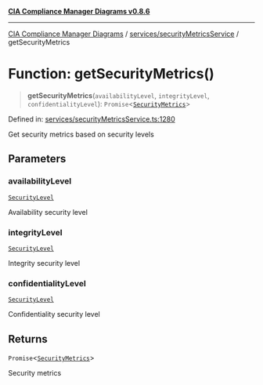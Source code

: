 [**CIA Compliance Manager Diagrams v0.8.6**](../../../README.md)

***

[CIA Compliance Manager Diagrams](../../../modules.md) / [services/securityMetricsService](../README.md) / getSecurityMetrics

# Function: getSecurityMetrics()

> **getSecurityMetrics**(`availabilityLevel`, `integrityLevel`, `confidentialityLevel`): `Promise`\<[`SecurityMetrics`](../interfaces/SecurityMetrics.md)\>

Defined in: [services/securityMetricsService.ts:1280](https://github.com/Hack23/cia-compliance-manager/blob/050a250237d6f621490781dbdf95155919f35aed/src/services/securityMetricsService.ts#L1280)

Get security metrics based on security levels

## Parameters

### availabilityLevel

[`SecurityLevel`](../../../index/type-aliases/SecurityLevel.md)

Availability security level

### integrityLevel

[`SecurityLevel`](../../../index/type-aliases/SecurityLevel.md)

Integrity security level

### confidentialityLevel

[`SecurityLevel`](../../../index/type-aliases/SecurityLevel.md)

Confidentiality security level

## Returns

`Promise`\<[`SecurityMetrics`](../interfaces/SecurityMetrics.md)\>

Security metrics
